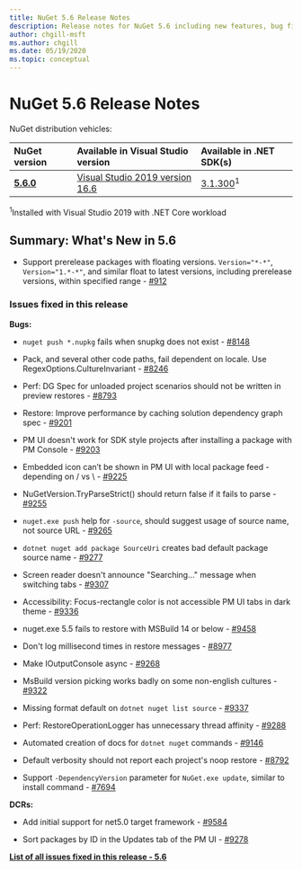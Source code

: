 ```yaml
---
title: NuGet 5.6 Release Notes
description: Release notes for NuGet 5.6 including new features, bug fixes, and DCRs.
author: chgill-msft
ms.author: chgill
ms.date: 05/19/2020
ms.topic: conceptual
---
```


# NuGet 5.6 Release Notes

NuGet distribution vehicles:

| NuGet version | Available in Visual Studio version| Available in .NET SDK(s)|
|:---|:---|:---|
| [**5.6.0**](https://nuget.org/downloads) | [Visual Studio 2019 version 16.6](https://visualstudio.microsoft.com/downloads/) | [3.1.300](https://dotnet.microsoft.com/download/dotnet-core/3.1)<sup>1</sup> |

<sup>1</sup>Installed with Visual Studio 2019 with .NET Core workload

## Summary: What's New in 5.6

* Support prerelease packages with floating versions. `Version="*-*"`, `Version="1.*-*"`, and similar float to latest versions, including prerelease versions, within specified range  - [#912](https://github.com/NuGet/Home/issues/912)

### Issues fixed in this release

**Bugs:**

* `nuget push *.nupkg` fails when snupkg does not exist - [#8148](https://github.com/NuGet/Home/issues/8148)

* Pack, and several other code paths, fail dependent on locale. Use RegexOptions.CultureInvariant - [#8246](https://github.com/NuGet/Home/issues/8246)

* Perf: DG Spec for unloaded project scenarios should not be written in preview restores - [#8793](https://github.com/NuGet/Home/issues/8793)

* Restore: Improve performance by caching solution dependency graph spec - [#9201](https://github.com/NuGet/Home/issues/9201)

* PM UI doesn't work for SDK style projects after installing a package with PM Console - [#9203](https://github.com/NuGet/Home/issues/9203)

* Embedded icon can’t be shown in PM UI with local package feed - depending on / vs \ - [#9225](https://github.com/NuGet/Home/issues/9225)

* NuGetVersion.TryParseStrict() should return false if it fails to parse - [#9255](https://github.com/NuGet/Home/issues/9255)

* `nuget.exe push` help for `-source`, should suggest usage of source name, not source URL - [#9265](https://github.com/NuGet/Home/issues/9265)

* `dotnet nuget add package SourceUri`  creates bad default package source name - [#9277](https://github.com/NuGet/Home/issues/9277)

* Screen reader doesn't announce "Searching..." message when switching tabs - [#9307](https://github.com/NuGet/Home/issues/9307)

* Accessibility: Focus-rectangle color is not accessible PM UI tabs in dark theme - [#9336](https://github.com/NuGet/Home/issues/9336)

* nuget.exe 5.5 fails to restore with MSBuild 14 or below - [#9458](https://github.com/NuGet/Home/issues/9458)

* Don't log millisecond times in restore messages - [#8977](https://github.com/NuGet/Home/issues/8977)

* Make IOutputConsole async - [#9268](https://github.com/NuGet/Home/issues/9268)

* MsBuild version picking works badly on some non-english cultures - [#9322](https://github.com/NuGet/Home/issues/9322)

* Missing format default on `dotnet nuget list source` - [#9337](https://github.com/NuGet/Home/issues/9337)

* Perf: RestoreOperationLogger has unnecessary thread affinity - [#9288](https://github.com/NuGet/Home/issues/9288)

* Automated creation of docs for `dotnet nuget` commands - [#9146](https://github.com/NuGet/Home/issues/9146)

* Default verbosity should not report each project's noop restore - [#8792](https://github.com/NuGet/Home/issues/8792)

* Support `-DependencyVersion` parameter for `NuGet.exe update`, similar to install command - [#7694](https://github.com/NuGet/Home/issues/7694)


**DCRs:**

* Add initial support for net5.0 target framework - [#9584](https://github.com/NuGet/Home/issues/9584)

* Sort packages by ID in the Updates tab of the PM UI - [#9278](https://github.com/NuGet/Home/issues/9278)


**[List of all issues fixed in this release - 5.6](https://app.zenhub.com/workspaces/nuget-client-team-55aec9a240305cf007585881/reports/release?release=5e3b2080c4b30708e48bf9f3)**
